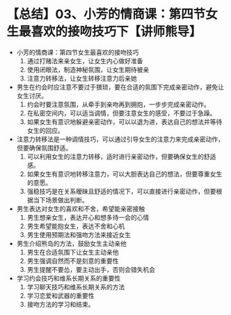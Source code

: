 # 【总结】03、小芳的情商课：第四节女生最喜欢的接吻技巧下【讲师熊导】

-   小芳的情商课：第四节女生最喜欢的接吻技巧
    1.  通过打赌法来亲女生，让女生内心做好准备
    2.  使用闭眼法，制造神秘氛围，让女生期待被亲
    3.  注意力转移法，让女生转移注意力后亲她
-   男生在约会时应注意不要过于猥琐，要在合适的氛围下完成亲密动作，避免让女生讨厌。
    1.  约会时要注意氛围，从牵手到亲吻再到拥抱，一步步完成亲密动作。
    2.  在私密空间内，可以适当调情，但要注意女生的感受，不要过于急躁。
    3.  如果女生有意识地躲避亲密动作，可以以退为进，表达自己的想法并等待女生的回应。
-   注意力转移法是一种调情技巧，可以通过引导女生的注意力来完成亲密动作，但要确保氛围舒适。
    1.  可以利用女生的注意力转移，适时进行亲密动作，但要确保女生的舒适感。
    2.  如果女生有意识地转移注意力，可以大胆表达自己的想法，但要尊重女生的意愿。
    3.  强稳技巧是在关系暧昧且舒适的情况下，可以直接进行亲密动作，但要根据当下场景做出判断。
-   男生表达对女生的喜欢和不舍，希望能亲密接触
    1.  男生想亲女生，表达开心和想多待一会的心情
    2.  男生希望能抱女生，表达不舍和心机
    3.  男生使用预期法和强吻方法来接近女生
-   男生介绍熊岛的方法，鼓励女生主动亲他
    1.  男生在合适氛围下让女生主动亲他
    2.  男生强调自然而不是刻意的重要性
    3.  男生提醒不要怂，要主动出手，否则会错失机会
-   学习约会技巧和维系长期关系的重要性
    1.  学习聊天技巧和维系长期关系的方法
    2.  学习恋爱和武器的重要性
    3.  接吻方法的学习和结束。